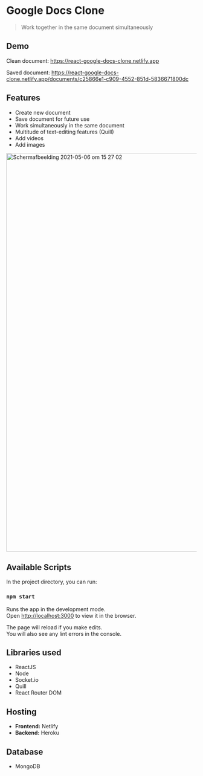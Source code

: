 # Google Docs Clone
> Work together in the same document simultaneously

## Demo
Clean document: https://react-google-docs-clone.netlify.app

Saved document: https://react-google-docs-clone.netlify.app/documents/c25866e1-c909-4552-851d-5836671800dc

## Features
* Create new document
* Save document for future use
* Work simultaneously in the same document
* Multitude of text-editing features (Quill)
* Add videos
* Add images

<img width="1056" alt="Schermafbeelding 2021-05-06 om 15 27 02" src="https://user-images.githubusercontent.com/73937734/117305965-8c213c00-ae7f-11eb-8e32-58a9736d335c.png">

## Available Scripts

In the project directory, you can run:

### `npm start`

Runs the app in the development mode.\
Open [http://localhost:3000](http://localhost:3000) to view it in the browser.

The page will reload if you make edits.\
You will also see any lint errors in the console.

## Libraries used
* ReactJS
* Node
* Socket.io
* Quill
* React Router DOM

## Hosting
* **Frontend:** Netlify
* **Backend:** Heroku

## Database
* MongoDB
